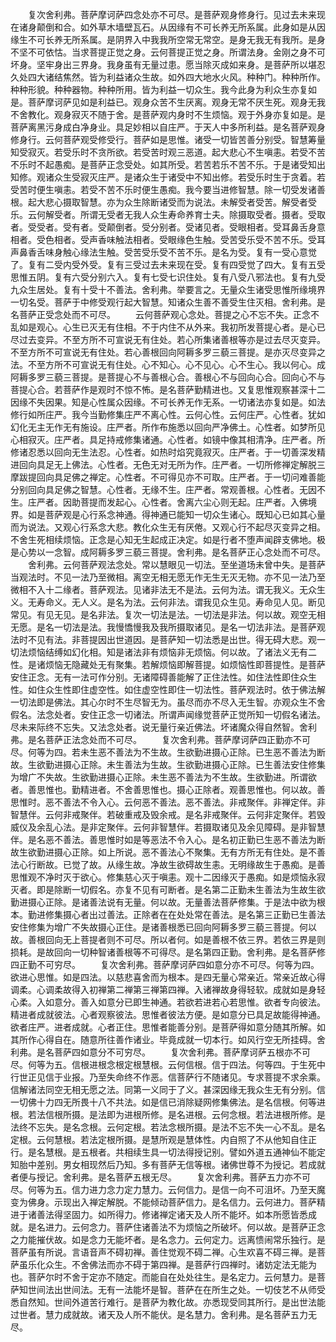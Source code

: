 <!-- { "loadSidebar": true } -->
　　复次舍利弗。菩萨摩诃萨四念处亦不可尽。是菩萨观身修身行。见过去未来现在诸身颠倒和合。如外草木墙壁瓦石。从因缘有不可长养无所系属。此身如是从因缘生不可长养无所系属。是阴界入中我我所空常无常空。是身无我无有我所。是身不坚不可依怙。当求菩提正觉之身。云何菩提正觉之身。所谓法身。金刚之身不可坏身。坚牢身出三界身。我身虽有无量过患。愿当除灭成如来身。是菩萨所以堪忍久处四大诸结焦然。皆为利益诸众生故。如外四大地水火风。种种门。种种所作。种种形貌。种种器物。种种所用。皆为利益一切众生。我今此身为利众生亦复如是。菩萨摩诃萨见如是利益已。观身众苦不生厌离。观身无常不厌生死。观身无我不舍教化。观身寂灭不随于舍。是菩萨观内身时不生烦恼。观于外身亦复如是。是菩萨离黑污身成白净身业。具足妙相以自庄严。于天人中多所利益。是名菩萨观身修身行。云何菩萨观受修受行。菩萨如是思惟。诸受一切皆苦善分别受。智慧筹量知受寂灭。若受乐时不贪所欲。若受苦时观三恶道。起大悲心不生嗔恚。若受不苦不乐时不起愚痴。是菩萨正念受处。如其所受。若苦若乐不苦不乐。于是诸受知出知修。观诸众生受寂灭庄严。是诸众生于诸受中不知出修。若受乐时生于贪着。若受苦时便生嗔恚。若受不苦不乐时便生愚痴。我今要当进修智慧。除一切受发诸善根。起大悲心摄取智慧。亦为众生除断诸受而为说法。未解受者受苦。解受者受乐。云何解受者。所谓无受者无我人众生寿命养育士夫。除摄取受者。摄者。受取者。受受者。受有者。受颠倒者。受分别者。受诸见者。受眼相者。受耳鼻舌身意相者。受色相者。受声香味触法相者。受眼缘色生触。受苦受乐受不苦不乐。受耳声鼻香舌味身触心缘法生触。受苦受乐受不苦不乐。是名为受。复有一受心意觉了。复有二受内受外受。复有三受过去未来现在受。复有四受觉了四大。复有五受思惟五阴。复有六受分别六入。复有七受七识住处。复有八受八邪法也。复有九受九众生居处。复有十受十不善法。舍利弗。举要言之。无量众生诸受思惟所缘境界一切名受。菩萨于中修受观行起大智慧。知诸众生善不善受生住灭相。舍利弗。是名菩萨正受念处而不可尽。
　　云何菩萨观心念处。菩提之心不忘不失。正念不乱如是观心。心生已灭无有住相。不于内住不从外来。我初所发菩提心者。是心已尽过去变异。不至方所不可宣说无有住处。若心所集诸善根等亦是过去尽灭变异。不至方所不可宣说无有住处。若心善根回向阿耨多罗三藐三菩提。是亦灭尽变异之法。不至方所不可宣说无有住处。心不知心。心不见心。心不生心。我以何心。成阿耨多罗三藐三菩提。是菩提心不与善根心合。善根心不与回向心合。回向心不与菩提心合。若菩萨作是观时不惊不怖。是名菩萨勤精进也。又复思惟观察甚深十二因缘不失因果。知是心性属众因缘。不可长养无作无系。一切诸法亦复如是。如法修行如所庄严。我今当勤修集庄严不离心性。云何心性。云何庄严。心性者。犹如幻化无主无作无有施设。庄严者。所作布施悉以回向严净佛土。心性者。如梦所见心相寂灭。庄严者。具足持戒修集诸通。心性者。如镜中像其相清净。庄严者。所修诸忍悉以回向无生法忍。心性者。如热时焰究竟寂灭。庄严者。于一切善深发精进回向具足无上佛法。心性者。无色无对无所为作。庄严者。一切所修禅定解脱三摩跋提回向具足佛之禅定。心性者。不可得见亦不可取。庄严者。于一切问难善能分别回向具足佛之智慧。心性者。无缘不生。庄严者。常观善根。心性者。无因不生。庄严者。因助菩提而发起心。心性者。舍离六尘心则无起。庄严者。入佛境界。如是菩萨观是心行系念神通。得神通已能知一切众生诸心。既知心已如其心量而为说法。又观心行系念大悲。教化众生无有厌倦。又观心行不起尽灭变异之相。不舍生死相续烦恼。正念是心知无生起成正决定。如是行者不堕声闻辟支佛地。极是心势以一念智。成阿耨多罗三藐三菩提。舍利弗。是名菩萨正心念处而不可尽。
　　舍利弗。云何菩萨观法念处。常以慧眼见一切法。至坐道场未曾中失。是菩萨当观法时。不见一法乃至微相。离空无相无愿无作无生无灭无物。亦不见一法乃至微相不入十二缘者。菩萨观法。见诸非法无不是法。云何为法。谓无我义。无众生义。无寿命义。无人义。是名为法。云何非法。谓我见众生见。寿命见人见。断见常见。有见无见。是名非法。复次一切法是法。一切法是非法。何以故。观空无相无愿。是名一切法是法。我慢憍慢我及我所摄取诸见。是名一切法非法。是菩萨观法时不见有法。非菩提因出世道因。是菩萨知一切法悉是出世。得无碍大悲。观一切法烦恼结缚如幻化相。知是诸法非有烦恼非无烦恼。何以故。了诸法义无有二性。是诸烦恼无隐藏处无有聚集。若解烦恼即解菩提。如烦恼性即菩提性。是菩萨安住正念。无有一法可作分别。无诸障碍善能解了正住法性。如住法性即住众生性。如住众生性即住虚空性。如住虚空性即住一切法性。菩萨观法时。依于佛法解一切法即是佛法。其心尔时不生尽智无为。虽尽而亦不尽入无生智。亦观众生不舍假名。法念处者。安住正念一切诸法。所谓声闻缘觉菩萨正觉所知一切假名诸法。尽未来际终不忘失。又法念处者。说无量行亲近佛法。坏诸魔众得自然智。舍利弗。是名菩萨正法念处而不可尽。
　　复次舍利弗。菩萨摩诃萨四正勤亦不可尽。何等为四。若未生恶不善法为不生故。生欲勤进摄心正除。已生恶不善法为断故。生欲勤进摄心正除。未生善法为生故。生欲勤进摄心正除。已生善法安住修集为增广不失故。生欲勤进摄心正除。未生恶不善法为不生故。生欲勤进。所谓欲者。善思惟也。勤精进者。不舍善思惟也。摄心正除者。观善思惟也。何以故。善思惟时。恶不善法不令入心。云何恶不善法。恶不善法。非戒聚伴。非禅定伴。非智慧伴。云何非戒聚伴。若破重戒及毁余戒。是名非戒聚伴。云何非定聚伴。若毁威仪及余乱心法。是非定聚伴。云何非智慧伴。若摄取诸见及余见障碍。是非智慧伴。是名恶不善法。善思惟时如是等恶法不令入心。是名初正勤已生恶不善法为断故生欲勤进摄心正除。如上所说。恶不善法心不聚集。无有方所无有住处。是不善法心行断故。已觉了故。从缘生故。净故生欲碍故生恚。无明缘故生于愚痴。是善思惟观不净时灭于欲心。修集慈心灭于嗔恚。观十二因缘灭于愚痴。如是烦恼永寂灭者。即是除断一切假名。亦复不见有可断者。是名第二正勤未生善法为生故生欲勤进摄心正除。是诸善法说有无量。何以故。无量善法菩萨修集。于是法中欲为根本。勤进修集摄心者出过善法。正除者在在处处常在善法。是名第三正勤已生善法安住修集为增广不失故摄心正住。是诸善根悉已回向阿耨多罗三藐三菩提。何以故。善根回向无上菩提者则不可尽。所以者何。如是善根不依三界。若依三界是则损耗。是故回向一切种智诸善根等不可得尽。是名第四正勤。舍利弗。是名菩萨修四正勤不可穷尽。
　　复次舍利弗。菩萨摩诃萨四如意分亦不可尽。何等为四。欲进心思惟。如是四法。以慈悲喜舍而为根本。是四无量心常亲近。常亲近故心得调柔。心调柔故得入初禅第二禅第三禅第四禅。入诸禅故身得轻软。成就如是身轻心柔。入如意分。善入如意分已即生神通。若欲若进若心若思惟。欲者专向彼法。精进者成就彼法。心者观察彼法。思惟者彼法方便。是如意分已具足故能得神通。欲者庄严。进者成就。心者正住。思惟者能善分别。是菩萨得如意分随其所解。如其所作心得自在。随意所往善作诸业。毕竟成就一切本行。如风行空无所挂碍。舍利弗。是名菩萨四如意分不可穷尽。
　　复次舍利弗。菩萨摩诃萨五根亦不可尽。何等为五。信根进根念根定根慧根。云何信根。信于四法。何等四。于生死中行世正见信于业报。乃至失命终不作恶。信菩萨行不随诸见。专求菩提不求余乘。信解诸法同空无相无愿之法。同第一义同于了义。甚深因缘无我众生无有分别。信一切佛十力四无所畏十八不共法。如是信已消除疑网修集佛法。是名信根。何等进根。若法信根所摄。是法即为进根所修。是名进根。云何念根。若法进根所修。是法终不忘失。是名念根。云何定根。若法念根所摄。是法不忘不失一心不乱。是名定根。云何慧根。若法定根所摄。是慧所观是慧体性。内自照了不从他知自住正行。是名慧根。是五根者。共相续生具一切法得授记别。譬如外道五通神仙不能定知胎中差别。男女相现然后乃知。多有菩萨无信等根。诸佛世尊不为授记。若成就者便与授记。舍利弗。是名菩萨五根无尽。
　　复次舍利弗。菩萨五力亦不可尽。何等为五。信力进力念力定力慧力。云何信力。是信一向不可沮坏。乃至天魔变为佛身。示现出入禅定解脱。不能倾动菩萨信力。是名信力。云何进力。菩萨精进于诸善法得坚固力。如所得力。修诸禅定诸天及人所不能坏。如本所愿皆悉成就。是名进力。云何念力。菩萨住诸善法不为烦恼之所破坏。何以故。是菩萨正念之力能摧伏故。如是念力无能坏者。是名念力。云何定力。远离愦闹常乐独行。是菩萨虽有所说。言语音声不碍初禅。善住觉观不碍二禅。心生欢喜不碍三禅。是菩萨虽乐化众生。不舍佛法而亦不碍于第四禅。是菩萨行四禅时。诸妨定法无能为也。菩萨尔时不舍于定亦不随定。而能自在处处往生。是名定力。云何慧力。是菩萨知世间法出世间法。无有一法能坏是智。菩萨在在所生之处。一切伎艺不从师受悉自然知。世间外道苦行难行。是菩萨为教化故。亦悉现受同其所行。是出世法能过世者。慧力成就故。诸天及人所不能伏。是名慧力。舍利弗。是名菩萨五力无尽。
